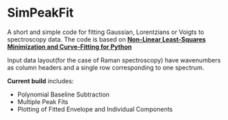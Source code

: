 # SimPeakFit

A short and simple code for fitting Gaussian, Lorentzians or Voigts to spectroscopy data. The code is based on [**Non-Linear Least-Squares Minimization and Curve-Fitting for Python**](https://lmfit.github.io/lmfit-py/ "LMFIT webpage")

Input data layout(for the case of Raman spectroscopy) have wavenumbers as column headers and a single row corresponding to one spectrum.

**Current build** includes:
- Polynomial Baseline Subtraction
- Multiple Peak Fits
- Plotting of Fitted Envelope and Individual Components
